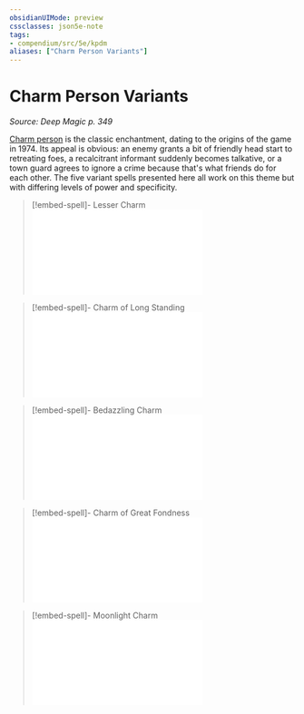 ```yaml
---
obsidianUIMode: preview
cssclasses: json5e-note
tags:
- compendium/src/5e/kpdm
aliases: ["Charm Person Variants"]
---
```

# Charm Person Variants
*Source: Deep Magic p. 349* 

[Charm person](compendium/spells/charm-person.md) is the classic enchantment, dating to the origins of the game in 1974. Its appeal is obvious: an enemy grants a bit of friendly head start to retreating foes, a recalcitrant informant suddenly becomes talkative, or a town guard agrees to ignore a crime because that's what friends do for each other. The five variant spells presented here all work on this theme but with differing levels of power and specificity.

> [!embed-spell]- Lesser Charm
> ![Lesser Charm](compendium/spells/lesser-charm-kpdm.md)

> [!embed-spell]- Charm of Long Standing
> ![Charm of Long Standing](compendium/spells/charm-of-long-standing-kpdm.md)

> [!embed-spell]- Bedazzling Charm
> ![Bedazzling Charm](compendium/spells/bedazzling-charm-kpdm.md)

> [!embed-spell]- Charm of Great Fondness
> ![Charm of Great Fondness](compendium/spells/charm-of-great-fondness-kpdm.md)

> [!embed-spell]- Moonlight Charm
> ![Moonlight Charm](compendium/spells/moonlight-charm-kpdm.md)